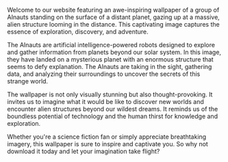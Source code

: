 <!--
Write me content for website with wallpaper "A group of AInauts standing on the surface of a distant planet, looking up at a massive, alien structure looming in the distance."
-->

<!--font:Montserrat-->

Welcome to our website featuring an awe-inspiring wallpaper of a group of AInauts standing on the surface of a distant planet, gazing up at a massive, alien structure looming in the distance. This captivating image captures the essence of exploration, discovery, and adventure.

The AInauts are artificial intelligence-powered robots designed to explore and gather information from planets beyond our solar system. In this image, they have landed on a mysterious planet with an enormous structure that seems to defy explanation. The AInauts are taking in the sight, gathering data, and analyzing their surroundings to uncover the secrets of this strange world.

The wallpaper is not only visually stunning but also thought-provoking. It invites us to imagine what it would be like to discover new worlds and encounter alien structures beyond our wildest dreams. It reminds us of the boundless potential of technology and the human thirst for knowledge and exploration.

Whether you're a science fiction fan or simply appreciate breathtaking imagery, this wallpaper is sure to inspire and captivate you. So why not download it today and let your imagination take flight?
